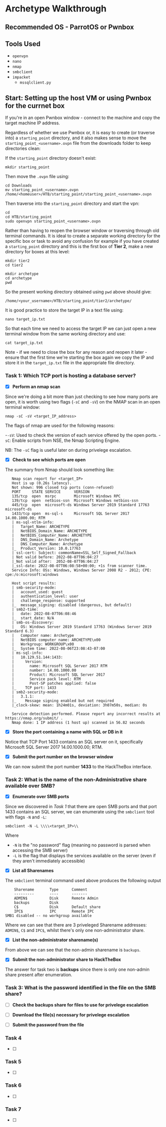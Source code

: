 # Archetype Walkthrough

## Recommended OS - ParrotOS or Pwnbox

## Tools Used
- `openvpn`
- `nano`
- `nmap`
- `smbclient`
- `impacket`
   - `mssqlclient.py`


## Start: Setting up the host VM or using Pwnbox for the currnet box

If you're in an open Pwnbox window - connect to the machine and copy the target machine IP address. 

Regardless of whether we use Pwnbox or, it is easy to create (or traverse into) a `starting_point` directory, and it also makes sense to move the `starting_point_<username>.ovpn` file from the downloads folder to keep directories clean: 

If the `starting_point` directory doesn't exist:

```
mkdir starting_point
```
Then move the `.ovpn` file using:

```
cd Downloads
mv starting_point_<username>.ovpn /home/<homeuser>/HTB/starting_point/starting_point_<username>.ovpn
```
Then traverse into the `starting_point` directory and start the vpn:

```
cd 
cd HTB/starting_point
sudo openvpn starting_point_<username>.ovpn
```

Rather than having to reopen the browser window or traversing through old terminal commands. It is ideal to create a separate working directory for the specific box or task to avoid any confusion for example if you have created a `starting_point` directory and this is the first box of **Tier 2**, make a new directory for boxes at this level:

```
mkdir tier2
cd tier2
   
mkdir archetype
cd archetype
pwd
```

So the present working directory obtained using `pwd` above should give: 

``` 
/home/<your_username>/HTB/starting_point/tier2/archetype/
```

It is good practice to store the target IP in a text file using:

```
nano target_ip.txt
```

So that each time we need to access the target IP we can just open a new terminal window from the same working directory and use:
   
```
cat target_ip.txt
```

Note - if we need to close the box for any reason and reopen it later - ensure that the first time we're starting the box again we copy the IP and store it in the `target_ip.txt` file in the appropriate file directory.

### Task 1: Which TCP port is hosting a database server? 

- [x] **Perform an nmap scan**

Since we're doing a bit more than just checking to see how many ports are open, it is worth using two flags (`-sC` and `-sV`) on the NMAP scan in an open terminal window:

```
nmap -sC -sV <target_IP_address>
```

The flags of nmap are used for the following reasons:
 
-`-sV`: Used to check the version of each service offered by the open ports.
-`sC`: Enable scripts from NSE, the Nmap Scripting Engine. 


NB: The `-sC` flag is useful later on during privelege escalation.


- [X] **Check to see which ports are open**

The summary from Nmap should look something like:

```
   Nmap scan report for <target_IP>
   Host is up (0.26s latency).
   Not shown: 996 closed tcp ports (conn-refused)
   PORT     STATE SERVICE      VERSION
   135/tcp  open  msrpc        Microsoft Windows RPC
   139/tcp  open  netbios-ssn  Microsoft Windows netbios-ssn
   445/tcp  open  microsoft-ds Windows Server 2019 Standard 17763 microsoft-ds
   1433/tcp open  ms-sql-s     Microsoft SQL Server 2017 14.00.1000.00; RTM
   | ms-sql-ntlm-info: 
   |   Target_Name: ARCHETYPE
   |   NetBIOS_Domain_Name: ARCHETYPE
   |   NetBIOS_Computer_Name: ARCHETYPE
   |   DNS_Domain_Name: Archetype
   |   DNS_Computer_Name: Archetype
   |_  Product_Version: 10.0.17763
   | ssl-cert: Subject: commonName=SSL_Self_Signed_Fallback
   | Not valid before: 2022-08-07T06:04:27
   |_Not valid after:  2052-08-07T06:04:27
   |_ssl-date: 2022-08-07T06:08:58+00:00; +1s from scanner time.
   Service Info: OSs: Windows, Windows Server 2008 R2 - 2012; CPE: cpe:/o:microsoft:windows

   Host script results:
   | smb-security-mode: 
   |   account_used: guest
   |   authentication_level: user
   |   challenge_response: supported
   |_  message_signing: disabled (dangerous, but default)
   | smb2-time: 
   |   date: 2022-08-07T06:08:46
   |_  start_date: N/A
   | smb-os-discovery: 
   |   OS: Windows Server 2019 Standard 17763 (Windows Server 2019 Standard 6.3)
   |   Computer name: Archetype
   |   NetBIOS computer name: ARCHETYPE\x00
   |   Workgroup: WORKGROUP\x00
   |_  System time: 2022-08-06T23:08:43-07:00
   | ms-sql-info: 
   |   10.129.51.144:1433: 
   |     Version: 
   |       name: Microsoft SQL Server 2017 RTM
   |       number: 14.00.1000.00
   |       Product: Microsoft SQL Server 2017
   |       Service pack level: RTM
   |       Post-SP patches applied: false
   |_    TCP port: 1433
   | smb2-security-mode: 
   |   3.1.1: 
   |_    Message signing enabled but not required
   |_clock-skew: mean: 1h24m01s, deviation: 3h07m50s, median: 0s

   Service detection performed. Please report any incorrect results at https://nmap.org/submit/ .
   Nmap done: 1 IP address (1 host up) scanned in 56.82 seconds
```


- [X] **Store the port containing a name with SQL or DB in it**

Notice that TCP Port 1433 contains an SQL server on it, specifically Microsoft SQL Server 2017 14.00.1000.00; RTM.

- [X] **Submit the port number on the browser window**

We can now submit the port number **1433** to the HackTheBox interface.

### Task 2: What is the name of the non-Administrative share available over SMB?

- [X] **Enumerate over SMB ports**

Since we discovered in _Task 1_ that there are open SMB ports and that port 1433 contains an SQL server, we can enumerate using the `smbclient` tool with flags `-N` and `-L`:

```
smbclient -N -L \\\\<target_IP>\\
```

Where 

- `-N` is the "no password" flag (meaning no password is parsed when accessing the SMB server)
- `-L` is the flag that displays the services available on the server (even if they aren't immediately accessible)

- [X] **List all Sharenames**

The `smbclient` terminal command used above produces the following output

```
	Sharename       Type      Comment
	---------       ----      -------
	ADMIN$          Disk      Remote Admin
	backups         Disk      
	C$              Disk      Default share
	IPC$            IPC       Remote IPC
SMB1 disabled -- no workgroup available
```

Where we can see that there are 3 priveleged Sharename addresses: `ADMIN$`, `C$` and `IPC$`, whilst there's only one non-administrator share.

- [X] **List the non-administrator sharename(s)**

From above we can see that the non-admin sharename is `backups`. 

- [X] **Submit the non-administrator share to HackTheBox**

The answer for task two is **backups** since there is only one non-admin share present after enumeration.

### Task 3:  What is the password identified in the file on the SMB share? 

- [ ] **Check the backups share for files to use for privelege escalation**

- [ ] **Download the file(s) necessary for privelege escalation**

- [ ] **Submit the password from the file**

### Task 4

- [ ]

### Task 5

- [ ]

### Task 6

- [ ]

### Task 7

- [ ]
